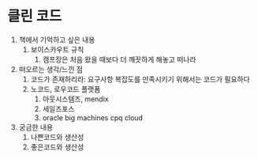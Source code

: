 # 클린 코드

1. 책에서 기억하고 싶은 내용
   1. 보이스카우트 규칙
      1. 캠프장은 처음 왔을 때보다 더 깨끗하게 해놓고 떠나라
2. 떠오르는 생각/느낀 점
   1. 코드가 존재하리라: 요구사항 복잡도를 만족시키기 위해서는 코드가 필요하다
   2. 노코드, 로우코드 플랫폼
      1. 아웃시스템즈, mendix
      2. 세일즈포스
      3. oracle big machines cpq cloud
3. 궁금한 내용
   1. 나쁜코드와 생산성
   2. 좋은코드와 생산성
